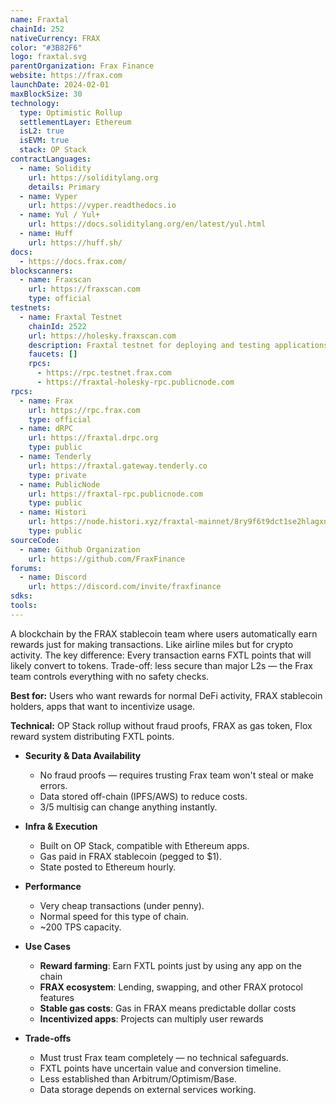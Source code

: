 ```yaml
---
name: Fraxtal
chainId: 252
nativeCurrency: FRAX
color: "#3B82F6"
logo: fraxtal.svg
parentOrganization: Frax Finance
website: https://frax.com
launchDate: 2024-02-01
maxBlockSize: 30
technology:
  type: Optimistic Rollup
  settlementLayer: Ethereum
  isL2: true
  isEVM: true
  stack: OP Stack
contractLanguages:
  - name: Solidity
    url: https://soliditylang.org
    details: Primary
  - name: Vyper
    url: https://vyper.readthedocs.io
  - name: Yul / Yul+
    url: https://docs.soliditylang.org/en/latest/yul.html
  - name: Huff
    url: https://huff.sh/
docs:
  - https://docs.frax.com/
blockscanners:
  - name: Fraxscan
    url: https://fraxscan.com
    type: official
testnets:
  - name: Fraxtal Testnet
    chainId: 2522
    url: https://holesky.fraxscan.com
    description: Fraxtal testnet for deploying and testing applications on the Fraxtal Layer 2 network.
    faucets: []
    rpcs:
      - https://rpc.testnet.frax.com
      - https://fraxtal-holesky-rpc.publicnode.com
rpcs:
  - name: Frax
    url: https://rpc.frax.com
    type: official
  - name: dRPC
    url: https://fraxtal.drpc.org
    type: public
  - name: Tenderly
    url: https://fraxtal.gateway.tenderly.co
    type: private
  - name: PublicNode
    url: https://fraxtal-rpc.publicnode.com
    type: public
  - name: Histori
    url: https://node.histori.xyz/fraxtal-mainnet/8ry9f6t9dct1se2hlagxnd9n2a
    type: public
sourceCode:
  - name: Github Organization
    url: https://github.com/FraxFinance
forums:
  - name: Discord
    url: https://discord.com/invite/fraxfinance
sdks:
tools:
---
```


A blockchain by the FRAX stablecoin team where users automatically earn rewards just for making transactions. Like airline miles but for crypto activity.
The key difference: Every transaction earns FXTL points that will likely convert to tokens. Trade-off: less secure than major L2s — the Frax team controls everything with no safety checks.

**Best for:** Users who want rewards for normal DeFi activity, FRAX stablecoin holders, apps that want to incentivize usage.

**Technical:** OP Stack rollup without fraud proofs, FRAX as gas token, Flox reward system distributing FXTL points.

- **Security & Data Availability**
  - No fraud proofs — requires trusting Frax team won't steal or make errors.
  - Data stored off-chain (IPFS/AWS) to reduce costs.
  - 3/5 multisig can change anything instantly.

- **Infra & Execution**
  - Built on OP Stack, compatible with Ethereum apps.
  - Gas paid in FRAX stablecoin (pegged to $1).
  - State posted to Ethereum hourly.

- **Performance**
  - Very cheap transactions (under penny).
  - Normal speed for this type of chain.
  - ~200 TPS capacity.

- **Use Cases**
  - **Reward farming**: Earn FXTL points just by using any app on the chain
  - **FRAX ecosystem**: Lending, swapping, and other FRAX protocol features
  - **Stable gas costs**: Gas in FRAX means predictable dollar costs
  - **Incentivized apps**: Projects can multiply user rewards

- **Trade-offs**
  - Must trust Frax team completely — no technical safeguards.
  - FXTL points have uncertain value and conversion timeline.
  - Less established than Arbitrum/Optimism/Base.
  - Data storage depends on external services working.
